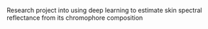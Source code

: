 Research project into using deep learning to estimate skin spectral reflectance from its chromophore composition
